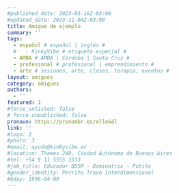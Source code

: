 ```yaml
---
#published_date: 2023-05-16Z-03:00
#updated_date: 2023-11-04Z-03:00
title: Amigue de ejemplo
summary: ''
tags:
  - español # español | inglés #
  #   - KinkyVibe # etiqueta especial #
  - AMBA # AMBA | Córdoba | Santa Cruz #
  - profesional # profesional | emprendimiento #
  - arte # sesiones, arte, clases, terapia, eventos #
layout: amigues
category: amigues
authors:
  - ''
featured: 1
#force_unlisted: false
# force_unpublished: false
pronoun: https://pronombr.es/elle&él
link: ''
#logo: 2
#photo: 3
#email: ayuda@kinkyvibe.ar
#location: Thames 240, Ciudad Autónoma de Buenos Aires
#tel: +54 9 11 5555 3333
#job_title: Educador BDSM - Dominatrix - Putito
#gender_identity: Perrito Travo Interdimensional
#bday: 1996-04-09
---
```

